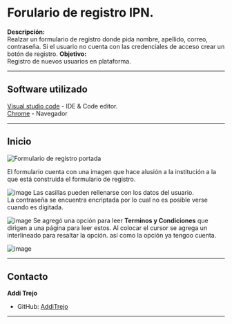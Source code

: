 # Forulario de registro IPN.
**Descripción:**  
Realzar un formulario de registro donde pida nombre, apellido, correo, contraseña.
Si el usuario no cuenta con las credenciales de acceso crear un botón de registro. 
**Objetivo:**  
Registro de nuevos usuarios en plataforma.

---

## Software utilizado
[Visual studio code](https://code.visualstudio.com/) - IDE & Code editor.  
[Chrome](https://www.google.com/intl/es_es/chrome/) - Navegador

---

## Inicio  

![Formulario de registro portada](https://github.com/user-attachments/assets/79e3f7a3-a243-425e-a850-f14ca4d640d2)

El formulario cuenta con una imagen que hace alusión a la institución a la que está construida el formulario de registro.  

![image](https://github.com/user-attachments/assets/a69f04fa-5d0c-4d14-a8fd-fe89769348e6)
Las casillas pueden rellenarse con los datos del usuario.  
La contraseña se encuentra encriptada por lo cual no es posible verse cuando es digitada.

![image](https://github.com/user-attachments/assets/728dcc5a-472e-4b76-8981-f9b137da2937)
Se agregó una opción para leer **Terminos y Condiciones** que dirigen a una página para leer estos. Al colocar el cursor se agrega un interlineado para resaltar la opción. así como la opción ya tengoo cuenta.

![image](https://github.com/user-attachments/assets/8a4128b6-af53-4a9e-ae78-effdd723e9f8)




---

## Contacto

**Addi Trejo**  
- GitHub: [AddiTrejo](https://github.com/Additrejo)

---
